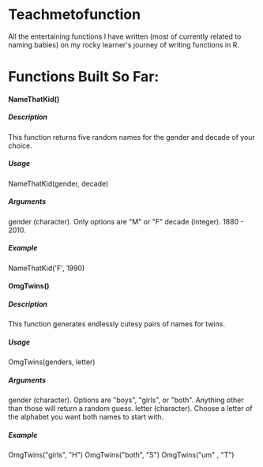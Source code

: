 # Teachmetofunction
All the entertaining functions I have written (most of currently related to naming babies) on my rocky learner's journey of writing functions in R.

# Functions Built So Far:

#### NameThatKid()
##### Description
This function returns five random names for the gender and decade of your choice.
##### Usage
NameThatKid(gender, decade)
##### Arguments
 gender (character).  Only options are "M" or "F"
 decade (integer). 1880 - 2010.
##### Example
 NameThatKid('F', 1990)

#### OmgTwins()
##### Description
This function generates endlessly cutesy pairs of names for twins.
##### Usage
OmgTwins(genders, letter)
##### Arguments
 gender (character).  Options are "boys", "girls", or "both".  Anything other than those will return a random guess.
 letter (character).  Choose a letter of the alphabet you want both names to start with.
##### Example
 OmgTwins("girls", "H")
 OmgTwins("both", "S")
 OmgTwins("um" , "T")
